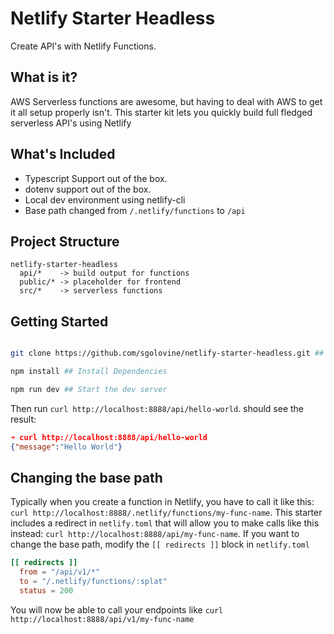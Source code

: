 # Netlify Starter Headless

Create API's with Netlify Functions.

## What is it?

AWS Serverless functions are awesome, but having to deal with
AWS to get it all setup properly isn't. This starter kit lets
you quickly build full fledged serverless API's using Netlify

## What's Included

- Typescript Support out of the box.
- dotenv support out of the box.
- Local dev environment using netlify-cli
- Base path changed from `/.netlify/functions` to `/api`

## Project Structure

```plaintext
netlify-starter-headless
  api/*    -> build output for functions
  public/* -> placeholder for frontend
  src/*    -> serverless functions

```

## Getting Started

```bash

git clone https://github.com/sgolovine/netlify-starter-headless.git ## Checkout

npm install ## Install Dependencies

npm run dev ## Start the dev server

```

Then run `curl http://localhost:8888/api/hello-world`.
should see the result:

```json
➜ curl http://localhost:8888/api/hello-world
{"message":"Hello World"}

```

## Changing the base path

Typically when you create a function in Netlify, you have to call it like this: `curl http://localhost:8888/.netlify/functions/my-func-name`. This starter includes a redirect in `netlify.toml` that will allow you to make calls like this instead: `curl http://localhost:8888/api/my-func-name`. If you want to change the base path, modify the `[[ redirects ]]` block in `netlify.toml`

```toml
[[ redirects ]]
  from = "/api/v1/*"
  to = "/.netlify/functions/:splat"
  status = 200

```

You will now be able to call your endpoints like `curl http://localhost:8888/api/v1/my-func-name`
